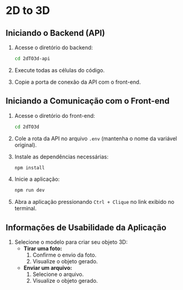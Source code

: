 # 2D to 3D

## Iniciando o Backend (API)

1. Acesse o diretório do backend:

   ```sh
   cd 2dTO3d-api
   ```

2. Execute todas as células do código.
3. Copie a porta de conexão da API com o front-end.

## Iniciando a Comunicação com o Front-end

1. Acesse o diretório do front-end:

   ```sh
   cd 2dTO3d
   ```

2. Cole a rota da API no arquivo `.env` (mantenha o nome da variável original).
3. Instale as dependências necessárias:

   ```sh
   npm install
   ```

4. Inicie a aplicação:

   ```sh
   npm run dev
   ```

5. Abra a aplicação pressionando `Ctrl + Clique` no link exibido no terminal.

## Informações de Usabilidade da Aplicação

1. Selecione o modelo para criar seu objeto 3D:
   - **Tirar uma foto:**
     1. Confirme o envio da foto.
     2. Visualize o objeto gerado.
   - **Enviar um arquivo:**
     1. Selecione o arquivo.
     2. Visualize o objeto gerado.
